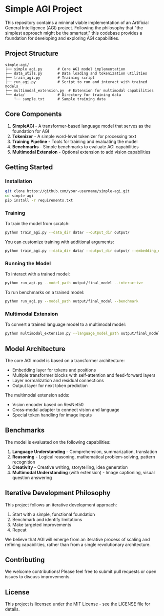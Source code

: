 # Simple AGI Project

This repository contains a minimal viable implementation of an Artificial General Intelligence (AGI) project. Following the philosophy that "the simplest approach might be the smartest," this codebase provides a foundation for developing and exploring AGI capabilities.

## Project Structure

```
simple-agi/
├── simple_agi.py       # Core AGI model implementation
├── data_utils.py       # Data loading and tokenization utilities
├── train_agi.py        # Training script
├── run_agi.py          # Script to run and interact with trained models
├── multimodal_extension.py  # Extension for multimodal capabilities
└── data/               # Directory for training data
    └── sample.txt      # Sample training data
```

## Core Components

1. **SimpleAGI** - A transformer-based language model that serves as the foundation for AGI
2. **Tokenizer** - A simple word-level tokenizer for processing text
3. **Training Pipeline** - Tools for training and evaluating the model
4. **Benchmarks** - Simple benchmarks to evaluate AGI capabilities
5. **Multimodal Extension** - Optional extension to add vision capabilities

## Getting Started

### Installation

```bash
git clone https://github.com/your-username/simple-agi.git
cd simple-agi
pip install -r requirements.txt
```

### Training

To train the model from scratch:

```bash
python train_agi.py --data_dir data/ --output_dir output/
```

You can customize training with additional arguments:

```bash
python train_agi.py --data_dir data/ --output_dir output/ --embedding_dim 512 --num_layers 8 --batch_size 32 --learning_rate 5e-4
```

### Running the Model

To interact with a trained model:

```bash
python run_agi.py --model_path output/final_model --interactive
```

To run benchmarks on a trained model:

```bash
python run_agi.py --model_path output/final_model --benchmark
```

### Multimodal Extension

To convert a trained language model to a multimodal model:

```bash
python multimodal_extension.py --language_model_path output/final_model --output_path output/multimodal_model --update_tokenizer
```

## Model Architecture

The core AGI model is based on a transformer architecture:

- Embedding layer for tokens and positions
- Multiple transformer blocks with self-attention and feed-forward layers
- Layer normalization and residual connections
- Output layer for next token prediction

The multimodal extension adds:

- Vision encoder based on ResNet50
- Cross-modal adapter to connect vision and language
- Special token handling for image inputs

## Benchmarks

The model is evaluated on the following capabilities:

1. **Language Understanding** - Comprehension, summarization, translation
2. **Reasoning** - Logical reasoning, mathematical problem-solving, pattern recognition
3. **Creativity** - Creative writing, storytelling, idea generation
4. **Multimodal Understanding** (with extension) - Image captioning, visual question answering

## Iterative Development Philosophy

This project follows an iterative development approach:

1. Start with a simple, functional foundation
2. Benchmark and identify limitations
3. Make targeted improvements
4. Repeat

We believe that AGI will emerge from an iterative process of scaling and refining capabilities, rather than from a single revolutionary architecture.

## Contributing

We welcome contributions! Please feel free to submit pull requests or open issues to discuss improvements.

## License

This project is licensed under the MIT License - see the LICENSE file for details.
